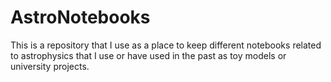 # AstroNotebooks

This is a repository that I use as a place to keep different notebooks related to astrophysics that I use or have used in the past as toy models or university projects.
